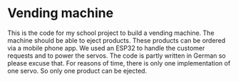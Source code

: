 # Vending machine

This is the code for my school project to build a vending machine.
The machine should be able to eject products. These products can be ordered via a mobile phone app. We used an ESP32 to handle the customer requests and to power the servos.
The code is partly written in German so please excuse that. For reasons of time, there is only one implementation of one servo. So only one product can be ejected.
